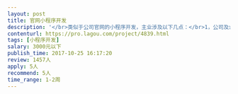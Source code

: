 ```yaml
---                
layout: post       
title: 官网小程序开发           
description: '</br>类似于公司官网的小程序开发，主业涉及以下几点：</br>1，公司及业务简要介绍；</br>2，客户常见问题检索及答案中的源文件链接；</br>3，一个简单的测算表；</br>4，提供合作协议样板展示或下载；</br>5，项目案例清单及展示；</br>'     
contenturl: https://pro.lagou.com/project/4839.html      
tags: [小程序开发]            
salary: 3000元以下          
publish_time: 2017-10-25 16:17:20         
review: 1457人                   
apply: 5人                   
recommend: 5人                   
time_range: 1-2周              
---                 
```

